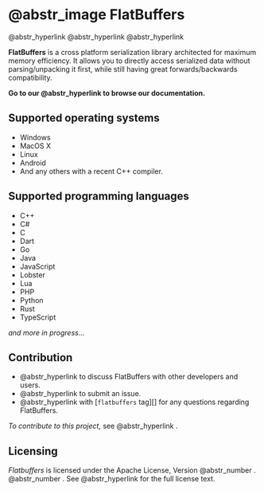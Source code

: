 #  @abstr_image FlatBuffers

@abstr_hyperlink @abstr_hyperlink @abstr_hyperlink 

**FlatBuffers** is a cross platform serialization library architected for maximum memory efficiency. It allows you to directly access serialized data without parsing/unpacking it first, while still having great forwards/backwards compatibility.

**Go to our @abstr_hyperlink to browse our documentation.**

## Supported operating systems

  * Windows
  * MacOS X
  * Linux
  * Android
  * And any others with a recent C++ compiler.



## Supported programming languages

  * C++
  * C#
  * C
  * Dart
  * Go
  * Java
  * JavaScript
  * Lobster
  * Lua
  * PHP
  * Python
  * Rust
  * TypeScript



_and more in progress..._

## Contribution

  * @abstr_hyperlink to discuss FlatBuffers with other developers and users.
  * @abstr_hyperlink to submit an issue.
  * @abstr_hyperlink with [`flatbuffers` tag][] for any questions regarding FlatBuffers.



_To contribute to this project,_ see @abstr_hyperlink .

## Licensing

_Flatbuffers_ is licensed under the Apache License, Version @abstr_number . @abstr_number . See @abstr_hyperlink for the full license text.

  

